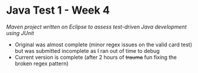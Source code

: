 # Java Test 1 - Week 4
_Maven project written on Eclipse to assess test-driven Java development using JUnit_

* Original was almost complete (minor regex issues on the valid card test) but was submitted incomplete as I ran out of time to debug
* Current version is complete (after 2 hours of ~~trauma~~ fun fixing the broken regex pattern)
